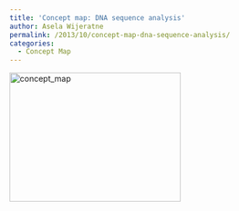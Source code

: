```yaml
---
title: 'Concept map: DNA sequence analysis'
author: Asela Wijeratne
permalink: /2013/10/concept-map-dna-sequence-analysis/
categories:
  - Concept Map
---
```

[<img class="alignnone size-medium wp-image-4868" alt="concept_map" src="http://teaching.software-carpentry.org/wp-content/uploads/2013/10/concept_map2-300x227.jpg" width="300" height="227" />][1]

 [1]: http://teaching.software-carpentry.org/wp-content/uploads/2013/10/concept_map2.jpg
